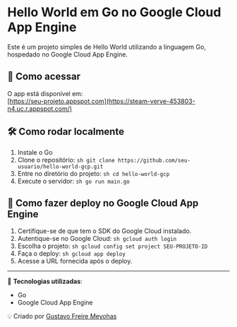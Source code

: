 # Hello World em Go no Google Cloud App Engine

Este é um projeto simples de Hello World utilizando a linguagem Go, hospedado no Google Cloud App Engine.

## 🔹 Como acessar
O app está disponível em:  
[https://seu-projeto.appspot.com](https://steam-verve-453803-n4.uc.r.appspot.com/)

## 🛠️ Como rodar localmente
1. Instale o Go
2. Clone o repositório:
```sh git clone https://github.com/seu-usuario/hello-world-gcp.git```
3. Entre no diretório do projeto:
```sh cd hello-world-gcp```
4. Execute o servidor:
```sh go run main.go```

## 🚀 Como fazer deploy no Google Cloud App Engine
1. Certifique-se de que tem o SDK do Google Cloud instalado.
2. Autentique-se no Google Cloud: 
```sh gcloud auth login```
3. Escolha o projeto: 
```sh gcloud config set project SEU-PROJETO-ID```
4. Faça o deploy:
```sh gcloud app deploy```
5. Acesse a URL fornecida após o deploy.

---

📌 **Tecnologias utilizadas**:  
- Go  
- Google Cloud App Engine  

💡 Criado por [Gustavo Freire Meyohas](https://github.com/gumeyohas)
